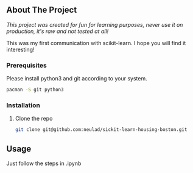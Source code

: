 <!-- ABOUT THE PROJECT -->
## About The Project

*This project was created for fun for learning purposes, never use it on production, it's raw and not tested at all!*

This was my first communication with scikit-learn. I hope you will find it interesting!

### Prerequisites

Please install python3 and git according to your system.
```sh
pacman -S git python3
```

### Installation

1. Clone the repo
   ```sh
   git clone git@github.com:neulad/sickit-learn-housing-boston.git
   ```

<!-- USAGE EXAMPLES -->
## Usage

Just follow the steps in .ipynb
